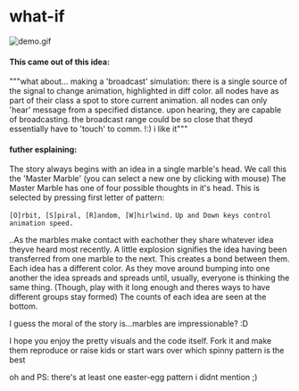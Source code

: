 # what-if
![demo.gif][logo]

[logo]: https://navdot.tk/demo.gif "demo.gif"

#### This came out of this idea:
"""what about... making a 'broadcast' simulation: there is a single source of the signal to change animation, highlighted in diff color. all nodes have as part of their class a spot to store current animation. all nodes can only 'hear' message from a specified distance. upon hearing, they are capable of broadcasting.  the broadcast range could be so close that theyd essentially have to 'touch' to comm. !:) i like it"""

#### futher esplaining:

The story always begins with an idea in a single marble's head.
We call this the 'Master Marble' (you can select a new one by clicking with mouse)
The Master Marble has one of four possible thoughts in it's head. This is selected by
pressing first letter of pattern:

`[O]rbit, [S]piral, [R]andom, [W]hirlwind.`
`Up and Down keys control animation speed.`

..As the marbles make contact with eachother they share whatever idea theyve heard most recently.
A little explosion signifies the idea having been transferred from one marble to the next.
This creates a bond between them.  Each idea has a different color.  As they move around bumping
into one another the idea spreads and spreads until, usually, everyone is thinking the same thing.
(Though, play with it long enough and theres ways to have different groups stay formed)
The counts of each idea are seen at the bottom.  

I guess the moral of the story is...marbles are impressionable? :D        

I hope you enjoy the pretty visuals and the code itself. Fork it and make them reproduce or raise kids
or start wars over which spinny pattern is the best

oh and PS: there's at least one easter-egg pattern i didnt mention ;)


